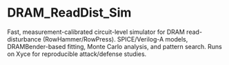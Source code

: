 # DRAM_ReadDist_Sim
Fast, measurement-calibrated circuit-level simulator for DRAM read-disturbance (RowHammer/RowPress). SPICE/Verilog-A models, DRAMBender-based fitting, Monte Carlo analysis, and pattern search. Runs on Xyce for reproducible attack/defense studies.
